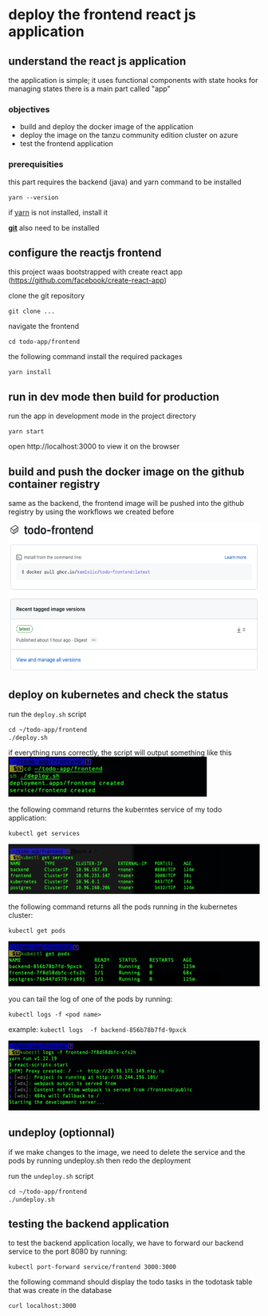 # deploy the frontend react js application 

## understand the react js application 

the application is simple; it uses functional components with state hooks for managing states
there is a main part called "app"

### objectives 

* build and deploy the docker image of the application
* deploy the image on the tanzu community edition cluster on azure
* test the frontend application
  

### prerequisities 

this part requires the backend (java) and yarn command to be installed 
```
yarn --version
```
if [yarn](https://yarnpkg.com) is not installed, install it 

[**git**](https://bit.ly/3DXyjiL) also need to be installed

## configure the reactjs frontend 

this project waas bootstrapped with create react app (https://github.com/facebook/create-react-app)

clone the git repository
```
git clone ...
```
navigate the frontend 
```
cd todo-app/frontend
```
the following command install the required packages 
```
yarn install 
```

## run in dev mode then build for production 

run the app in development mode in the project directory 
```
yarn start 
```
open http://localhost:3000 to view it on the browser 

## build and push the docker image on the github container registry 

same as the backend, the frontend image will be pushed into the github registry by using the workflows we created before 

<img src=images/package.png width="" height="300">

## deploy on kubernetes and check the status

run the `deploy.sh` script
```
cd ~/todo-app/frontend
./deploy.sh
```

if everything runs correctly, the script will output something like this 
<img src=images/deploy.png width="" height="80" >

the following command returns the kuberntes service of my todo application: 
```
kubectl get services
```
<img src=images/services.png width="" height="100" >

the following command returns all the pods running in the kubernetes cluster:
```
kubectl get pods
```
<img src=images/pods.png width="" height="90" >


you can tail the log of one of the pods by running:
```
kubectl logs -f <pod name>
```
example: `kubectl logs  -f backend-856b78b7fd-9pxck`

<img src=images/logs.png width="" height="140" >

## undeploy (optionnal)

if we make changes to the image, we need to delete the service and the pods by running undeploy.sh then redo the deployment 

run the `undeploy.sh` script
```
cd ~/todo-app/frontend
./undeploy.sh
```
## testing the backend application

to test the backend application locally, we have to forward our backend service to the port 8080 by running: 
```
kubectl port-forward service/frontend 3000:3000  
```
the following command should display the todo tasks in the todotask table that was create in the database 
```
curl localhost:3000
```


